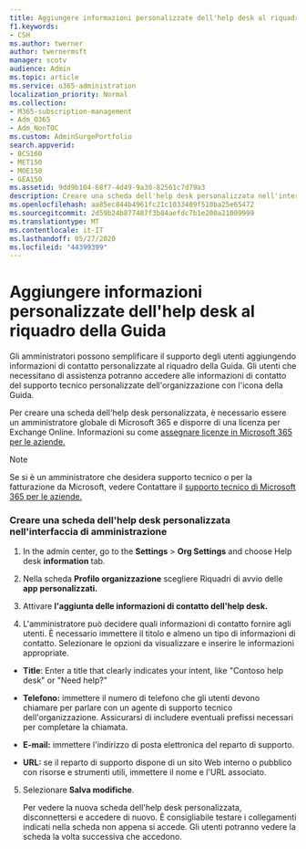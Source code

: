 ```yaml
---
title: Aggiungere informazioni personalizzate dell'help desk al riquadro della Guida
f1.keywords:
- CSH
ms.author: twerner
author: twernermsft
manager: scotv
audience: Admin
ms.topic: article
ms.service: o365-administration
localization_priority: Normal
ms.collection:
- M365-subscription-management
- Adm_O365
- Adm_NonTOC
ms.custom: AdminSurgePortfolio
search.appverid:
- BCS160
- MET150
- MOE150
- GEA150
ms.assetid: 9dd9b104-68f7-4d49-9a30-82561c7d79a3
description: Creare una scheda dell'help desk personalizzata nell'interfaccia di amministrazione e aggiungere informazioni di contatto del supporto tecnico personalizzate al riquadro della Guida.
ms.openlocfilehash: aa85ec844b4961fc21c1033409f510ba25e65472
ms.sourcegitcommit: 2d59b24b877487f3b84aefdc7b1e200a21009999
ms.translationtype: MT
ms.contentlocale: it-IT
ms.lasthandoff: 05/27/2020
ms.locfileid: "44399399"
---
```

# <a name="add-customized-help-desk-info-to-the-help-pane"></a>Aggiungere informazioni personalizzate dell'help desk al riquadro della Guida

Gli amministratori possono semplificare il supporto degli utenti aggiungendo informazioni di contatto personalizzate al riquadro della Guida. Gli utenti che necessitano di assistenza potranno accedere alle informazioni di contatto del supporto tecnico personalizzate dell'organizzazione con l'icona della Guida.
  
Per creare una scheda dell'help desk personalizzata, è necessario essere un amministratore globale di Microsoft 365 e disporre di una licenza per Exchange Online. Informazioni su come [assegnare licenze in Microsoft 365 per le aziende.](../manage/assign-licenses-to-users.md)

> [!NOTE]
> Se si è un amministratore che desidera supporto tecnico o per la fatturazione da Microsoft, vedere Contattare il [supporto tecnico di Microsoft 365 per le aziende.](../contact-support-for-business-products.md) 

  
### <a name="create-the-custom-help-desk-card-in-the-admin-center"></a>Creare una scheda dell'help desk personalizzata nell'interfaccia di amministrazione
<a name="BKMK_HelpDeskPreview"> </a>

1. In the admin center, go to the **Settings**  >  **Org Settings** and choose Help desk **information** tab.
    
2. Nella scheda **Profilo organizzazione** scegliere Riquadri di avvio delle **app personalizzati.**
  
3. Attivare **l'aggiunta delle informazioni di contatto dell'help desk.**
    
4. L'amministratore può decidere quali informazioni di contatto fornire agli utenti. È necessario immettere il titolo e almeno un tipo di informazioni di contatto. Selezionare le opzioni da visualizzare e inserire le informazioni appropriate.
    
  - **Title**: Enter a title that clearly indicates your intent, like "Contoso help desk" or "Need help?"
    
  - **Telefono:** immettere il numero di telefono che gli utenti devono chiamare per parlare con un agente di supporto tecnico dell'organizzazione. Assicurarsi di includere eventuali prefissi necessari per completare la chiamata.
    
  - **E-mail:** immettere l'indirizzo di posta elettronica del reparto di supporto.
    
  - **URL:** se il reparto di supporto dispone di un sito Web interno o pubblico con risorse e strumenti utili, immettere il nome e l'URL associato.
    
5. Selezionare **Salva modifiche**.
    
    Per vedere la nuova scheda dell'help desk personalizzata, disconnettersi e accedere di nuovo. È consigliabile testare i collegamenti indicati nella scheda non appena si accede. Gli utenti potranno vedere la scheda la volta successiva che accedono.
    


